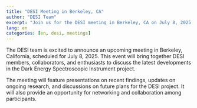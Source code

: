 ```yaml
---
title: "DESI Meeting in Berkeley, CA"
author: "DESI Team"
excerpt: "Join us for the DESI meeting in Berkeley, CA on July 8, 2025. Discuss the latest developments in the DESI project."
lang: en
categories: [en, desi, meetings]
---
```

The DESI team is excited to announce an upcoming meeting in Berkeley, California, scheduled for July 8, 2025. This event will bring together DESI members, collaborators, and enthusiasts to discuss the latest developments in the Dark Energy Spectroscopic Instrument project.

The meeting will feature presentations on recent findings, updates on ongoing research, and discussions on future plans for the DESI project. It will also provide an opportunity for networking and collaboration among participants.